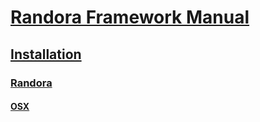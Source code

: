 # [Randora Framework Manual](/README.md)

## [Installation](/manual/installation/README.md)

### [Randora](/manual/installation/randora/README.md)

#### [OSX](/manual/installation/randora/osx/README.md)



